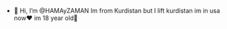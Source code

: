 - 👋 Hi, I’m @HAMAyZAMAN
Im from Kurdistan but I lift kurdistan im in usa now♥️ 
im 18 year old👋 

<!---
HAMAyZAMAN/HAMAyZAMAN is a ✨ special ✨ repository because its `README.md` (this file) appears on your GitHub profile.
You can click the Preview link to take a look at your changes.
--->
